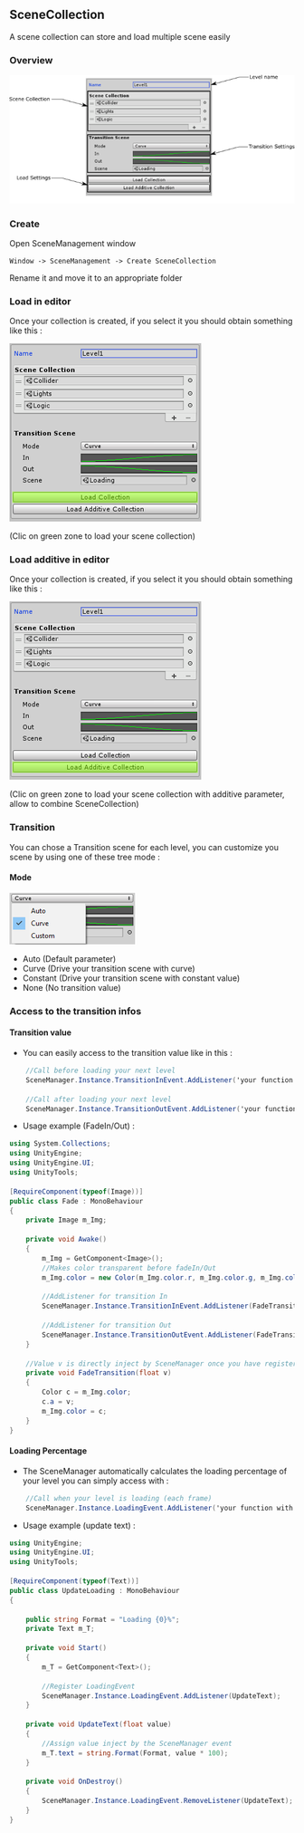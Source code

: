 ## SceneCollection

A scene collection can store and load multiple scene easily

### Overview
![SceneCollection panel](https://github.com/Nicolas-Constanty/UnityTools/blob/master/images/SceneCollectionPanel.png)

### Create

Open SceneManagement window
```
Window -> SceneManagement -> Create SceneCollection
```

Rename it and move it to an appropriate folder

### Load in editor

Once your collection is created, if you select it you should obtain something like this :

![Capture load collection](https://github.com/Nicolas-Constanty/UnityTools/blob/master/images/SceneCollection-LoadCollection.png)

(Clic on green zone to load your scene collection)

### Load additive in editor

Once your collection is created, if you select it you should obtain something like this :

![Capture load additive collection](https://github.com/Nicolas-Constanty/UnityTools/blob/master/images/SceneCollection-LoadAdditiveCollection.png)

(Clic on green zone to load your scene collection with additive parameter, allow to combine SceneCollection)

### Transition

You can chose a Transition scene for each level, you can customize you scene by using one of these tree mode :

#### Mode
![Capture mode](https://github.com/Nicolas-Constanty/UnityTools/blob/master/images/SceneCollection-Mode.png)

* Auto (Default parameter)
* Curve (Drive your transition scene with curve)
* Constant (Drive your transition scene with constant value)
* None (No transition value)

### Access to the transition infos

#### Transition value

* You can easily access to the transition value like in this :

```csharp
    //Call before loading your next level
    SceneManager.Instance.TransitionInEvent.AddListener('your function with float parameter');
    
    //Call after loading your next level
    SceneManager.Instance.TransitionOutEvent.AddListener('your function with float parameter');
```

* Usage example (FadeIn/Out) :

```csharp
using System.Collections;
using UnityEngine;
using UnityEngine.UI;
using UnityTools;

[RequireComponent(typeof(Image))]
public class Fade : MonoBehaviour
{
    private Image m_Img;

    private void Awake()
    {
        m_Img = GetComponent<Image>();
        //Makes color transparent before fadeIn/Out
        m_Img.color = new Color(m_Img.color.r, m_Img.color.g, m_Img.color.b, 0);

        //AddListener for transition In
        SceneManager.Instance.TransitionInEvent.AddListener(FadeTransition);

        //AddListener for transition Out
        SceneManager.Instance.TransitionOutEvent.AddListener(FadeTransition);
    }

    //Value v is directly inject by SceneManager once you have register these events
    private void FadeTransition(float v)
    {
        Color c = m_Img.color;
        c.a = v;
        m_Img.color = c;
    }
}
```

#### Loading Percentage

* The SceneManager automatically calculates the loading percentage of your level you can simply access with :

```csharp
    //Call when your level is loading (each frame)
    SceneManager.Instance.LoadingEvent.AddListener('your function with float parameter');
```

* Usage example (update text) :

```csharp
using UnityEngine;
using UnityEngine.UI;
using UnityTools;

[RequireComponent(typeof(Text))]
public class UpdateLoading : MonoBehaviour
{

    public string Format = "Loading {0}%";
    private Text m_T;

    private void Start()
    {
        m_T = GetComponent<Text>();
        
        //Register LoadingEvent
        SceneManager.Instance.LoadingEvent.AddListener(UpdateText);
    }

    private void UpdateText(float value)
    {
        //Assign value inject by the SceneManager event
        m_T.text = string.Format(Format, value * 100);
    }

    private void OnDestroy()
    {
        SceneManager.Instance.LoadingEvent.RemoveListener(UpdateText);
    }
}

```
